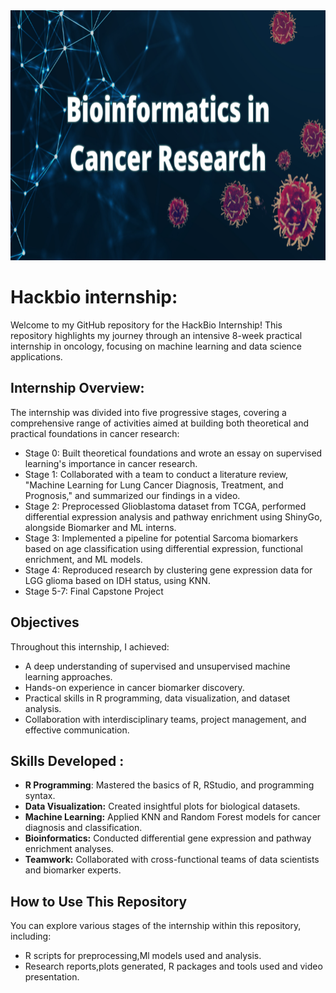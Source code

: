 
<div align=center><img src="Bioinformatics.png" alt="Header Image" width="1000" height=400/></div>

# Hackbio internship: 
Welcome to my GitHub repository for the HackBio Internship! This repository highlights my journey through an intensive 8-week practical internship in oncology, focusing on machine learning and data science applications.
## Internship Overview:

The internship was divided into five progressive stages, covering a comprehensive range of activities aimed at building both theoretical and practical foundations in cancer research:
<ul><li> Stage 0:  Built theoretical foundations and wrote an essay on supervised learning's importance in cancer research. </li>
<li>Stage 1: Collaborated with a team to conduct a literature review, "Machine Learning for Lung Cancer Diagnosis, Treatment, and Prognosis," and summarized our findings in a video. </li>
<li>Stage 2: Preprocessed Glioblastoma dataset from TCGA, performed differential expression analysis and pathway enrichment using ShinyGo, alongside Biomarker and ML interns.</li>
<li>Stage 3: Implemented a pipeline for potential Sarcoma biomarkers based on age classification using differential expression, functional enrichment, and ML models.</li>
<li>Stage 4: Reproduced research by clustering gene expression data for LGG glioma based on IDH status, using KNN. </li>
<li>Stage 5-7: Final Capstone Project</li></ul>

## Objectives
Throughout this internship, I achieved:

<ul><li>A deep understanding of supervised and unsupervised machine learning approaches.</li>
<li>Hands-on experience in cancer biomarker discovery.</li>
<li>Practical skills in R programming, data visualization, and dataset analysis.</li>
<li>Collaboration with interdisciplinary teams, project management, and effective communication.</li></ul>
  
## Skills Developed :

<ul><li><B>R Programming</B>: Mastered the basics of R, RStudio, and programming syntax.</li>
<li><B>Data Visualization:</B> Created insightful plots for biological datasets.</li>
<li><B>Machine Learning:</B> Applied KNN and Random Forest models for cancer diagnosis and classification.</B></li>
<li><B>Bioinformatics:</B> Conducted differential gene expression and pathway enrichment analyses.</B></li>
<li><B>Teamwork:</B> Collaborated with cross-functional teams of data scientists and biomarker experts.</B></li></ul>

## How to Use This Repository
You can explore various stages of the internship within this repository, including:

<ul><li>R scripts for preprocessing,Ml models used and analysis.</li>
<li>Research reports,plots generated, R packages and tools used and video presentation.</li></ul>

